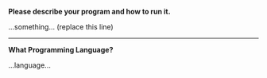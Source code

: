 **Please describe your program and how to run it.**

...something... (replace this line)

--------
**What Programming Language?**

...language...
